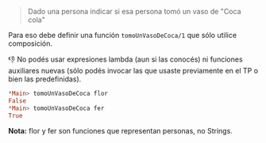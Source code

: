 > Dado una persona indicar si esa persona tomó un vaso de "Coca cola"

Para eso debe definir una función `tomoUnVasoDeCoca/1` que sólo utilice composición. 

:thumbsdown: No podés usar expresiones lambda (aun si las conocés) ni funciones auxiliares nuevas (sólo podés invocar las que usaste previamente en el TP o bien las predefinidas).

``` haskell
*Main> tomoUnVasoDeCoca flor 
False
*Main> tomoUnVasoDeCoca fer
True
``` 

**Nota:** flor y fer son funciones que representan personas, no Strings.